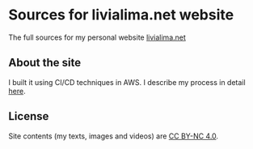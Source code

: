# Sources for livialima.net website
The full sources for my personal website [livialima.net](https://livialima.net)

## About the site
I built it using CI/CD techniques in AWS. I describe my process in detail [here](https://livialima.net/howtos/howto-static-site-aws-cicd.html).

## License
Site contents (my texts, images and videos) are [CC BY-NC 4.0](http://creativecommons.org/licenses/by-nc/4.0/).
